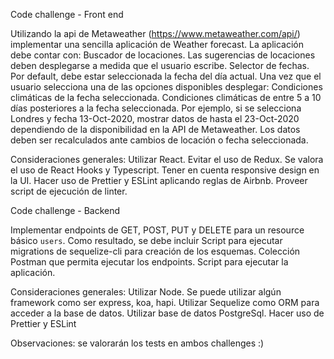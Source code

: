 Code challenge - Front end

Utilizando la api de Metaweather (https://www.metaweather.com/api/) implementar una sencilla aplicación de Weather forecast.
La aplicación debe contar con: 
Buscador de locaciones. Las sugerencias de locaciones deben desplegarse a medida que el usuario escribe. 
Selector de fechas. Por default, debe estar seleccionada la fecha del día actual.
Una vez que el usuario selecciona una de las opciones disponibles desplegar:
Condiciones climáticas de la fecha seleccionada.
Condiciones climáticas de entre 5 a 10 días posteriores a la fecha seleccionada. Por ejemplo, si se selecciona Londres y fecha 13-Oct-2020, mostrar datos de hasta el 23-Oct-2020 dependiendo de la disponibilidad en la API de Metaweather.
Los datos deben ser recalculados ante cambios de locación o fecha seleccionada.

Consideraciones generales:
Utilizar React.
Evitar el uso de Redux.
Se valora el uso de React Hooks y Typescript.
Tener en cuenta responsive design en la UI.
Hacer uso de Prettier y ESLint aplicando reglas de Airbnb.
Proveer script de ejecución de linter.


Code challenge - Backend

Implementar endpoints de GET, POST, PUT y DELETE para un resource básico `users`. Como resultado, se debe incluir 
Script para ejecutar migrations de sequelize-cli para creación de los esquemas.
Colección Postman que permita ejecutar los endpoints.
Script para ejecutar la aplicación.

Consideraciones generales:
Utilizar Node.
Se puede utilizar algún framework como ser express, koa, hapi.
Utilizar Sequelize como ORM para acceder a la base de datos. 
Utilizar base de datos PostgreSql.
Hacer uso de Prettier y ESLint

Observaciones: se valorarán los tests en ambos challenges :)
